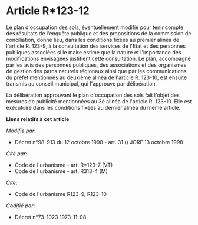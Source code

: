 # Article R*123-12

Le plan d'occupation des sols, éventuellement modifié pour tenir compte des résultats de l'enquête publique et des
propositions de la commission de conciliation, donne lieu, dans les conditions fixées au premier alinéa de l'article R.
123-9, à la consultation des services de l'Etat et des personnes publiques associées si le maire estime que la nature et
l'importance des modifications envisagées justifient cette consultation. Le plan, accompagné par les avis des personnes
publiques, des associations et des organismes de gestion des parcs naturels régionaux ainsi que par les communications du
préfet mentionnés au deuxième alinéa de l'article R. 123-10, est ensuite transmis au conseil municipal, qui l'approuve par
délibération.

La délibération approuvant le plan d'occupation des sols fait l'objet des mesures de publicité mentionnées au 3è alinéa de
l'article R. 123-10. Elle est exécutoire dans les conditions fixées au dernier alinéa du même article.

**Liens relatifs à cet article**

_Modifié par_:

  - Décret n°98-913 du 12 octobre 1998 - art. 31 () JORF 13 octobre 1998

_Cité par_:

  - Code de l'urbanisme - art. R*123-7 (VT)
  - Code de l'urbanisme - art. R313-4 (M)

_Cite_:

  - Code de l'urbanisme R123-9, R123-10

_Codifié par_:

  - Décret n°73-1023 1973-11-08
